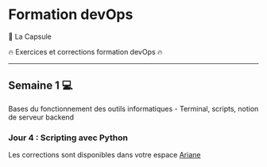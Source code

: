 # Formation devOps

:pill: La Capsule

:fire: Exercices et corrections formation devOps :fire:

---

## Semaine 1 :computer:

Bases du fonctionnement des outils informatiques - Terminal, scripts, notion de serveur backend

### Jour 4 : Scripting avec Python

Les corrections sont disponibles dans votre espace [Ariane](https://ariane.lacapsule.academy)